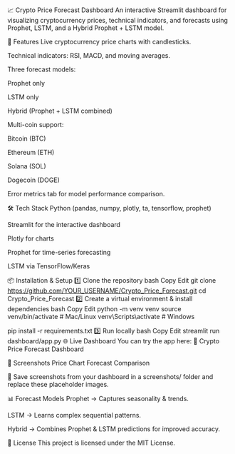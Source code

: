 📈 Crypto Price Forecast Dashboard
An interactive Streamlit dashboard for visualizing cryptocurrency prices, technical indicators, and forecasts using Prophet, LSTM, and a Hybrid Prophet + LSTM model.

🚀 Features
Live cryptocurrency price charts with candlesticks.

Technical indicators: RSI, MACD, and moving averages.

Three forecast models:

Prophet only

LSTM only

Hybrid (Prophet + LSTM combined)

Multi-coin support:

Bitcoin (BTC)

Ethereum (ETH)

Solana (SOL)

Dogecoin (DOGE)

Error metrics tab for model performance comparison.

🛠 Tech Stack
Python (pandas, numpy, plotly, ta, tensorflow, prophet)

Streamlit for the interactive dashboard

Plotly for charts

Prophet for time-series forecasting

LSTM via TensorFlow/Keras

📦 Installation & Setup
1️⃣ Clone the repository
bash
Copy
Edit
git clone https://github.com/YOUR_USERNAME/Crypto_Price_Forecast.git
cd Crypto_Price_Forecast
2️⃣ Create a virtual environment & install dependencies
bash
Copy
Edit
python -m venv venv
source venv/bin/activate  # Mac/Linux
venv\Scripts\activate     # Windows

pip install -r requirements.txt
3️⃣ Run locally
bash
Copy
Edit
streamlit run dashboard/app.py
🌐 Live Dashboard
You can try the app here:
🔗 Crypto Price Forecast Dashboard

📸 Screenshots
Price Chart	Forecast Comparison

📌 Save screenshots from your dashboard in a screenshots/ folder and replace these placeholder images.

📊 Forecast Models
Prophet → Captures seasonality & trends.

LSTM → Learns complex sequential patterns.

Hybrid → Combines Prophet & LSTM predictions for improved accuracy.

📜 License
This project is licensed under the MIT License.